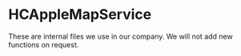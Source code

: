 # HCAppleMapService
These are internal files we use in our company. We will not add new functions on request.
